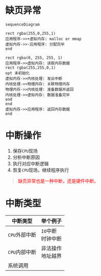 # 缺页异常

```mermaid
sequenceDiagram

rect rgba(255,0,255,1)
应用程序->>+虚拟内存: malloc or mmap
虚拟内存->>-应用程序: 分配完毕
end

rect rgba(0, 255, 255, 1)
应用程序->>虚拟内存: 读取内存数据
rect rgba(255,255,0,1)
opt 未初始化
虚拟内存->>内核处理: 发出中断
内核处理->>物理内存: 关联物理内存
物理内存->>内核处理: 准备数据并返回
内核处理->>虚拟内存: 数据准备完毕
end
end
虚拟内存->>应用程序: 返回内存数据
end
```

# 中断操作

1. 保存``CPU``现场
2. 分析中断原因
3. 执行对应中断逻辑
4. 恢复``CPU``现场，继续程序执行

> <font color='red'>缺页异常也是一种中断，还是硬件中断。</font>

# 中断类型

| 中断类型        | 举个例子                 |
| --------------- | ------------------------ |
| ``CPU``外部中断 | ``IO``中断<br />时钟中断 |
| ``CPU``内部中断 | 非法操作<br />地址越界   |
| 系统调用        |                          |